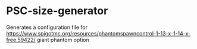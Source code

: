 # PSC-size-generator
Generates a configuration file for https://www.spigotmc.org/resources/phantomspawncontrol-1-13-x-1-14-x-free.59422/ giant phantom option
